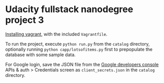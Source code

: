 # Udacity fullstack nanodegree project 3

[Installing vagrant](https://www.udacity.com/wiki/ud197/install-vagrant), with the included `Vagrantfile`.

To run the project, execute `python run.py` from the `catalog` directory, optionally running `python capp/lotsofitems.py` first to prepopulate the database with some sample data.

For Google login, save the JSON file from the [Google developers console](https://console.developers.google.com/) APIs & auth > Credentials screen as `client_secrets.json` in the `catalog` directory.
